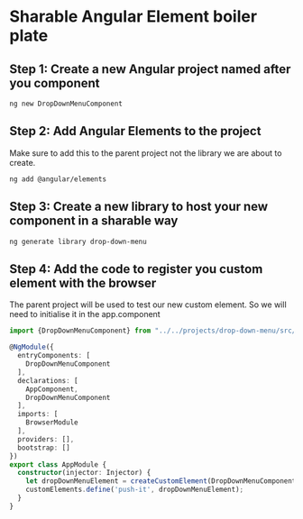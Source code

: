 # Sharable Angular Element boiler plate

## Step 1: Create a new Angular project named after you component
`ng new DropDownMenuComponent`

## Step 2: Add Angular Elements to the project
Make sure to add this to the parent project not the library we are about to create.

`ng add @angular/elements`

## Step 3: Create a new library to host your new component in a sharable way
`ng generate library drop-down-menu`


## Step 4: Add the code to register you custom element with the browser
The parent project will be used to test our new custom element. So we will need to initialise it in the app.component
```typescript
import {DropDownMenuComponent} from "../../projects/drop-down-menu/src/lib/drop-down-menu.component";

@NgModule({
  entryComponents: [
    DropDownMenuComponent
  ],
  declarations: [
    AppComponent,
    DropDownMenuComponent
  ],
  imports: [
    BrowserModule
  ],
  providers: [],
  bootstrap: []
})
export class AppModule {
  constructor(injector: Injector) {
    let dropDownMenuElement = createCustomElement(DropDownMenuComponent, {injector});
    customElements.define('push-it', dropDownMenuElement);
  }
}
```
